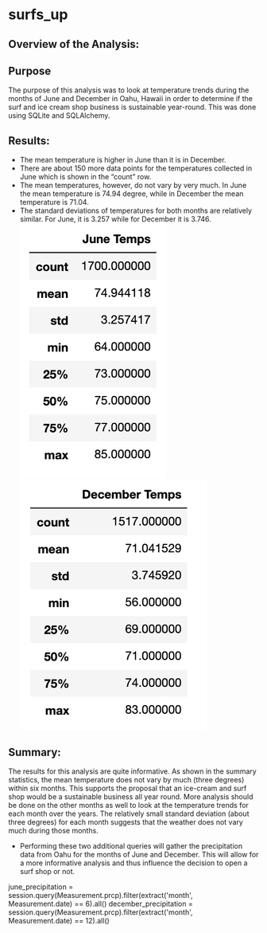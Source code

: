 # surfs_up


## Overview of the Analysis:

## Purpose

The purpose of this analysis was to look at temperature trends during the months of June and December in Oahu, Hawaii in order to determine if the surf and ice cream shop business is sustainable year-round. This was done using SQLite and SQLAlchemy. 

## Results:

-	The mean temperature is higher in June than it is in December.
-	There are about 150 more data points for the temperatures collected in June which is shown in the “count” row. 
-	The mean temperatures, however, do not vary by very much. In June the mean temperature is 74.94 degree, while in December the mean temperature is 71.04. 
-	The standard deviations of temperatures for both months are relatively similar. For June, it is 3.257 while for December it is 3.746.
![June Temperature Summary](/june_temp_summary.png)
![December Temperature Summary](/december_temp_summary.png)

## Summary: 

The results for this analysis are quite informative. As shown in the summary statistics, the mean temperature does not vary by much (three degrees) within six months. This supports the proposal that an ice-cream and surf shop would be a sustainable business all year round. More analysis should be done on the other months as well to look at the temperature trends for each month over the years. The relatively small standard deviation (about three degrees) for each month suggests that the weather does not vary much during those months. 

- Performing these two additional queries will gather the precipitation data from Oahu for the months of June and December. This will allow for a more informative analysis and thus influence the decision to open a surf shop or not. 

june_precipitation = session.query(Measurement.prcp).filter(extract('month', Measurement.date) == 6).all()
december_precipitation = session.query(Measurement.prcp).filter(extract('month', Measurement.date) == 12).all()
